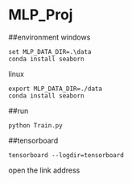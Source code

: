 # MLP_Proj
##environment
windows
```
set MLP_DATA_DIR=.\data
conda install seaborn
```
linux
```
export MLP_DATA_DIR=./data
conda install seaborn
```

##run
```
python Train.py
```

##tensorboard
```
tensorboard --logdir=tensorboard
```
open the link address